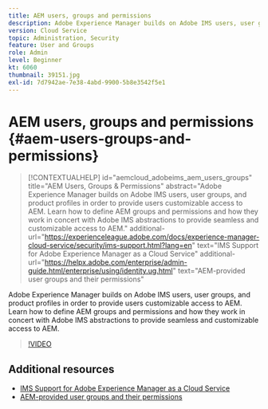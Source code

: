 ```yaml
---
title: AEM users, groups and permissions
description: Adobe Experience Manager builds on Adobe IMS users, user groups, and product profiles in order to provide users customizable access to AEM. Learn how to define AEM groups and permissions and how they work in concert with Adobe IMS abstractions to provide seamless and customizable access to AEM.
version: Cloud Service
topic: Administration, Security
feature: User and Groups
role: Admin
level: Beginner
kt: 6060
thumbnail: 39151.jpg
exl-id: 7d7942ae-7e38-4abd-9900-5b8e3542f5e1
---
```

# AEM users, groups and permissions {#aem-users-groups-and-permissions}

>[!CONTEXTUALHELP]
>id="aemcloud_adobeims_aem_users_groups"
>title="AEM Users, Groups & Permissions"
>abstract="Adobe Experience Manager builds on Adobe IMS users, user groups, and product profiles in order to provide users customizable access to AEM. Learn how to define AEM groups and permissions and how they work in concert with Adobe IMS abstractions to provide seamless and customizable access to AEM."
>additional-url="https://experienceleague.adobe.com/docs/experience-manager-cloud-service/security/ims-support.html?lang=en" text="IMS Support for Adobe Experience Manager as a Cloud Service"
>additional-url="https://helpx.adobe.com/enterprise/admin-guide.html/enterprise/using/identity.ug.html" text="AEM-provided user groups and their permissions"

Adobe Experience Manager builds on Adobe IMS users, user groups, and product profiles in order to provide users customizable access to AEM. Learn how to define AEM groups and permissions and how they work in concert with Adobe IMS abstractions to provide seamless and customizable access to AEM.

>[!VIDEO](https://video.tv.adobe.com/v/39151/?quality=12&learn=on)

## Additional resources

+ [IMS Support for Adobe Experience Manager as a Cloud Service](https://experienceleague.adobe.com/docs/experience-manager-cloud-service/security/ims-support.html)
+ [AEM-provided user groups and their permissions](https://experienceleague.adobe.com/docs/experience-manager-65/administering/security/security.html#built-in-users-and-groups)
